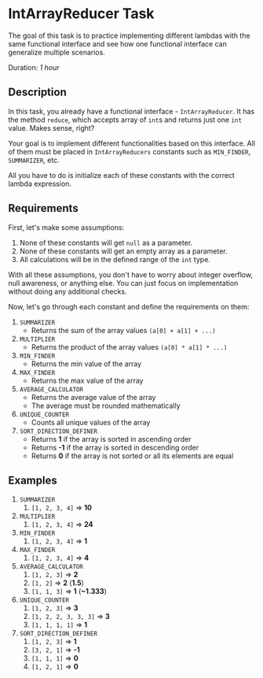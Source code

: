 # IntArrayReducer Task

The goal of this task is to practice implementing different lambdas with the same functional interface
and see how one functional interface can generalize multiple scenarios.

Duration: _1 hour_

## Description

In this task, you already have a functional interface - `IntArrayReducer`. It has the method `reduce`, which accepts
array of `int`s and returns just one `int` value. Makes sense, right?

Your goal is to implement different functionalities based on this interface. All of them must be placed in
`IntArrayReducers` constants such as `MIN_FINDER`, `SUMMARIZER`, etc.

All you have to do is initialize each of these constants
with the correct lambda expression.

## Requirements

First, let's make some assumptions:
1. None of these constants will get `null` as a parameter.
2. None of these constants will get an empty array as a parameter.
3. All calculations will be in the defined range of the `int` type.

With all these assumptions, you don't have to worry about integer overflow, null awareness, or anything else.
You can just focus on implementation without doing any additional checks.

Now, let's go through each constant and define the requirements on them:

1. `SUMMARIZER`
   * Returns the sum of the array values `(a[0] + a[1] + ...)`
2. `MULTIPLIER`
   * Returns the product of the array values `(a[0] * a[1] * ...)`
3. `MIN_FINDER`
   * Returns the min value of the array
4. `MAX_FINDER`
   * Returns the max value of the array
5. `AVERAGE_CALCULATOR`
   * Returns the average value of the array
   * The average must be rounded mathematically
6. `UNIQUE_COUNTER`
   * Counts all unique values of the array
7. `SORT_DIRECTION_DEFINER`
   * Returns **1** if the array is sorted in ascending order
   * Returns **-1** if the array is sorted in descending order
   * Returns **0** if the array is not sorted or all its elements are equal

## Examples

1. `SUMMARIZER`
   1. `[1, 2, 3, 4]` => **10**
2. `MULTIPLIER`
   1. `[1, 2, 3, 4]` => **24**
3. `MIN_FINDER`
   1. `[1, 2, 3, 4]` => **1**
4. `MAX_FINDER`
    1. `[1, 2, 3, 4]` => **4**
5. `AVERAGE_CALCULATOR`
     1. `[1, 2, 3]` => **2**
     2. `[1, 2]` => **2** (**1.5**)
     3. `[1, 1, 3]` => **1** (**~1.333**)
6. `UNIQUE_COUNTER`
   1. `[1, 2, 3]` => **3**
   2. `[1, 2, 2, 3, 3, 3]` => **3**
   3. `[1, 1, 1, 1]` => **1**
7. `SORT_DIRECTION_DEFINER`
   1. `[1, 2, 3]` => **1**
   1. `[3, 2, 1]` => **-1**
   1. `[1, 1, 1]` => **0**
   1. `[1, 2, 1]` => **0**
